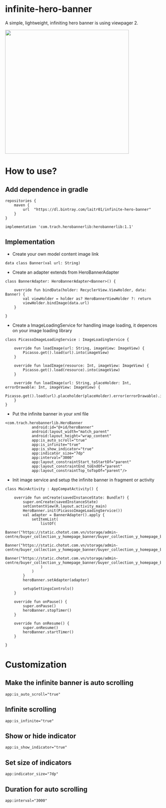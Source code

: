# infinite-hero-banner
A simple, lightweight, infiniting hero banner is using viewpager 2.

<img src="https://i.ibb.co/cLW0PXC/80842295-600981997348032-1933579098244775936-n.jpg" width="400">

# How to use?

## Add dependence in gradle

```
repositories {
	maven {
		url  "https://dl.bintray.com/laitr01/infinite-hero-banner"
	}
}
```

```
implementation 'com.trach.herobannerlib:herobannerlib:1.1'
```

## Implementation

- Create your own model content image link

`data class Banner(val url: String)`

- Create an adapter extends from HeroBannerAdapter

```
class BannerAdapter: HeroBannerAdapter<Banner>() {

    override fun bindData(holder: RecyclerView.ViewHolder, data: Banner) {
        val viewHolder = holder as? HeroBannerViewHolder ?: return
        viewHolder.bindImage(data.url)
    }

}
```

- Create a ImageLoadingService for handling image loading, it depences on your image loading library

```
class PicassoImageLoadingService : ImageLoadingService {

    override fun loadImage(url: String, imageView: ImageView) {
        Picasso.get().load(url).into(imageView)
    }

    override fun loadImage(resource: Int, imageView: ImageView) {
        Picasso.get().load(resource).into(imageView)
    }

    override fun loadImage(url: String, placeHolder: Int, errorDrawable: Int, imageView: ImageView) {
        Picasso.get().load(url).placeholder(placeHolder).error(errorDrawable).into(imageView)
    }
}
```

- Put the infinite banner in your xml file

```
<com.trach.herobannerlib.HeroBanner
            android:id="@+id/heroBanner"
            android:layout_width="match_parent"
            android:layout_height="wrap_content"
            app:is_auto_scroll="true"
            app:is_infinite="true"
            app:is_show_indicator="true"
            app:indicator_size="7dp"
            app:interval="3000"
            app:layout_constraintStart_toStartOf="parent"
            app:layout_constraintEnd_toEndOf="parent"
            app:layout_constraintTop_toTopOf="parent"/>
```

- Init image service and setup the infinite banner in fragment or activity

```
class MainActivity : AppCompatActivity() {

    override fun onCreate(savedInstanceState: Bundle?) {
        super.onCreate(savedInstanceState)
        setContentView(R.layout.activity_main)
        HeroBanner.init(PicassoImageLoadingService())
        val adapter = BannerAdapter().apply {
            setItemList(
                listOf(
                    Banner("https://static.chotot.com.vn/storage/admin-centre/buyer_collection_y_homepage_banner/buyer_collection_y_homepage_banner_1577353107451.jpg"),
                    Banner("https://static.chotot.com.vn/storage/admin-centre/buyer_collection_y_homepage_banner/buyer_collection_y_homepage_banner_1577355774976.jpg"),
                    Banner("https://static.chotot.com.vn/storage/admin-centre/buyer_collection_y_homepage_banner/buyer_collection_y_homepage_banner_1577353202973.jpg")
                )
            )
        }
        heroBanner.setAdapter(adapter)

        setupSettingsControls()
    }

    override fun onPause() {
        super.onPause()
        heroBanner.stopTimer()
    }

    override fun onResume() {
        super.onResume()
        heroBanner.startTimer()
    }
    
}
```

# Customization

## Make the infinite banner is auto scrolling

`app:is_auto_scroll="true"`

## Infinite scrolling

`app:is_infinite="true"`

## Show or hide indicator

`app:is_show_indicator="true"`
     
## Set size of indicators

`app:indicator_size="7dp"`
   
## Duration for auto scrolling

`app:interval="3000"`
